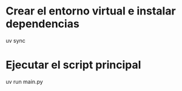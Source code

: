 # Crear el entorno virtual e instalar dependencias
uv sync

# Ejecutar el script principal
uv run main.py